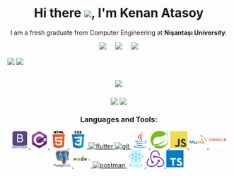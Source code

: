 <h1 align='center'> Hi there <img src="https://user-images.githubusercontent.com/53148314/120832912-d7576900-c569-11eb-8de9-71da3412c259.gif" height="30">, I'm Kenan Atasoy</h1>

<p align='center'>
  I am a fresh graduate from Computer Engineering at <b>Nişantaşı University</b>. 
</p>

<p align='center'>
<a href="https://www.linkedin.com/in/kenanatasoy/"><img src="https://img.shields.io/badge/linkedin-%230077B5.svg?&style=for-the-badge&logo=linkedin&logoColor=white" /></a>&nbsp;&nbsp;&nbsp;&nbsp;
 <a href="mailto:kenanatasoy@outlook.com"><img src="https://img.shields.io/badge/Outlook-0078D4.svg?&style=for-the-badge&logo=microsoft%20outlook&logoColor=white" /></a>&nbsp;&nbsp;&nbsp;&nbsp;
  <a href="#"><img src="https://estruyf-github.azurewebsites.net/api/VisitorHit?user=kenanatasoy&countColor=%237B1E7A" /></a>
</p>


<a href="https://github.com/kenanatasoy"><img align="center" src="https://github-readme-stats.vercel.app/api?username=kenanatasoy&show_icons=true&bg_color=0d1117&text_color=bdc3c7&title_color=F4D03E&icon_color=F4D03E&hide_border=true" /></a>
<a href="https://github.com/kenanatasoy"><img align="center" src="https://github-readme-stats.vercel.app/api/top-langs/?username=kenanatasoy&bg_color=0d1117&text_color=bdc3c7&title_color=F4D03E&hide_border=true&layout=compact&langs_count=10" /></a>

<h2 align='center'>
<a href="https://github.com/kenanatasoy?tab=repositories"><img src="https://img.shields.io/badge/I'm working on-100000?style=for-the-badge&logo=github&logoColor=white" /></a>
</h2>
  
<p align='center'>
<a href="https://github.com/kenanatasoy/AndroidMobileBootcampThirdWeek" target="_blank"><img align="center" src="https://github-readme-stats.vercel.app/api/pin/?username=kenanatasoy&repo=humanResourcesManagementSystem&title_color=fff&icon_color=F4D03E&text_color=9f9f9f&bg_color=0d1117&border_color=30363D" /></a>
<a href="https://github.com/kenanatasoy/AndroidMobileBootcampSecondWeek" target="_blank"><img align="center" src="https://github-readme-stats.vercel.app/api/pin/?username=kenanatasoy&repo=hrms-web-front-end&title_color=fff&icon_color=F4D03E&text_color=9f9f9f&bg_color=0d1117&border_color=30363D"/></a>
</p>

<h3 align="center">Languages and Tools:</h3>
<p align="center">
<a href="https://getbootstrap.com" target="_blank"> <img src="https://raw.githubusercontent.com/devicons/devicon/master/icons/bootstrap/bootstrap-plain-wordmark.svg" alt="bootstrap" width="40" height="40"/> </a>
<a href="https://www.w3schools.com/cs/" target="_blank"> <img src="https://raw.githubusercontent.com/devicons/devicon/master/icons/csharp/csharp-original.svg" alt="csharp" width="40" height="40"/> </a>
<a href="https://www.w3.org/html/" target="_blank"> <img src="https://raw.githubusercontent.com/devicons/devicon/master/icons/html5/html5-original-wordmark.svg" alt="html5" width="40" height="40"/> </a>
<a href="https://www.w3schools.com/css/" target="_blank"> <img src="https://raw.githubusercontent.com/devicons/devicon/master/icons/css3/css3-original-wordmark.svg" alt="css3" width="40" height="40"/> </a>
<a href="https://flutter.dev" target="_blank"> <img src="https://www.vectorlogo.zone/logos/flutterio/flutterio-icon.svg" alt="flutter" width="40" height="40"/> </a>
<a href="https://git-scm.com/" target="_blank"> <img src="https://www.vectorlogo.zone/logos/git-scm/git-scm-icon.svg" alt="git" width="40" height="40"/> </a>
<a href="https://www.java.com" target="_blank"> <img src="https://raw.githubusercontent.com/devicons/devicon/master/icons/java/java-original.svg" alt="java" width="40" height="40"/> </a>
<a href="https://www.spring.io" target="_blank"> <img src="https://raw.githubusercontent.com/devicons/devicon/master/icons/spring/spring-original.svg" alt="spring" width="40" height="40"/> </a>
<a href="https://developer.mozilla.org/en-US/docs/Web/JavaScript" target="_blank"> <img src="https://raw.githubusercontent.com/devicons/devicon/master/icons/javascript/javascript-original.svg" alt="javascript" width="40" height="40"/> </a>
<a href="https://www.mysql.com/" target="_blank"> <img src="https://raw.githubusercontent.com/devicons/devicon/master/icons/mysql/mysql-original-wordmark.svg" alt="mysql" width="40" height="40"/> </a>
<a href="https://www.oracle.com/" target="_blank"> <img src="https://raw.githubusercontent.com/devicons/devicon/master/icons/oracle/oracle-original.svg" alt="oracle" width="40" height="40"/> </a>
<a href="https://www.postgresql.org" target="_blank"> <img src="https://raw.githubusercontent.com/devicons/devicon/master/icons/postgresql/postgresql-original-wordmark.svg" alt="postgresql" width="40" height="40"/> </a>
<a href="https://nodejs.org" target="_blank"> <img src="https://raw.githubusercontent.com/devicons/devicon/master/icons/nodejs/nodejs-original-wordmark.svg" alt="nodejs" width="40" height="40"/> </a>
<a href="https://postman.com" target="_blank"> <img src="https://www.vectorlogo.zone/logos/getpostman/getpostman-icon.svg" alt="postman" width="40" height="40"/> </a>
<a href="https://reactjs.org/" target="_blank"> <img src="https://raw.githubusercontent.com/devicons/devicon/master/icons/react/react-original-wordmark.svg" alt="react" width="40" height="40"/> </a>
<a href="https://redux.js.org" target="_blank"> <img src="https://raw.githubusercontent.com/devicons/devicon/master/icons/redux/redux-original.svg" alt="redux" width="40" height="40"/> </a>
<a href="https://www.typescriptlang.org/" target="_blank"> <img src="https://raw.githubusercontent.com/devicons/devicon/master/icons/typescript/typescript-original.svg" alt="typescript" width="40" height="40"/> </a>

<!--
**kenanatasoy/kenanatasoy** is a ✨ _special_ ✨ repository because its `README.md` (this file) appears on your GitHub profile.

Here are some ideas to get you started:

- 🔭 I’m currently working on ...
- 🌱 I’m currently learning ...
- 👯 I’m looking to collaborate on ...
- 🤔 I’m looking for help with ...
- 💬 Ask me about ...
- 📫 How to reach me: ...
- 😄 Pronouns: ...
- ⚡ Fun fact: ...
-->

